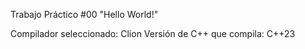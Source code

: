 Trabajo Práctico #00
"Hello World!"

  Compilador seleccionado: Clion
    Versión de C++ que compila: C++23
